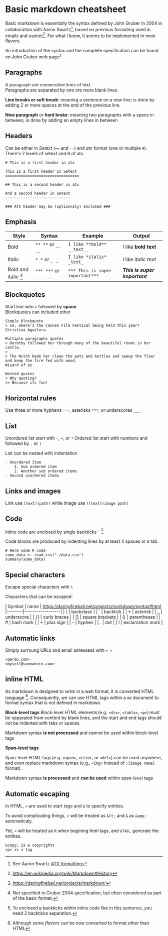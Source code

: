 # Basic markdown cheatsheet

Basic markdown is essentially the syntax defined by John Gruber in
2004 in collaboration with Aaron Swartz[^ref1], based on previous formating used in
emails and usenet[^ref2]. For what I know, it seems to be implemented in most flavors.

An introduction of the syntax and the complete specification can be
found on John Gruber web page[^ref3]

## Paragraphs

A paragraph are consecutive lines of text.  
Paragraphs are separated by one ore more blank lines.  

**Line breaks or soft break**: meaning a sentence on a new line; is done by adding 2 or 
more spaces at the end of the previous line.

**New paragraph** or **hard brake**: meaning two paragraphs with a space
in between; is done by adding an empty lines in between

## Headers

Can be either in *Setext* (`==` and `--`) and *atx* format (one or multiple `#`).  
There's 2 levels of setext and 6 of atx.

```
# This is a first header in atx

This is a first header in Setext
=================================

## This is a second header in atx

And a second header in setext
-----------------------------

### ATX header may be (optionnaly) enclosed ###
```

## Emphasis

| Style                     | Syntax                 | Example                          | Output                        |
|---------------------------|------------------------|----------------------------------|-------------------------------|
| Bold                      | `** **` or `__ __`     | `I like **bold** __text__`       | I like **bold** **text**      |
| Italic                    | `* *` or `_ _`         | `I like *italic* _text_`         | I like *italic* *text*        |
| Bold and italic [^info1]  | `*** ***` or `___ ___` | `*** This is super important***` | ***This is super important*** |

## Blockquotes

Start line witn `>` followed by **space**.  
Blockquotes can included other 

```
Simple blockquote
> So, where’s the Cannes Film Festival being held this year?
Christina Aguilera

Multiple paragraphs quotes
> Dorothy followed her through many of the beautiful rooms in her castle.
>
> The Witch bade her clean the pots and kettles and sweep the floor and keep the fire fed with wood.
Wizard of oz

Nested quotes
> Why quoting?
>> Because its fun!
```

## Horizontal rules

Use three or more hyphens `---`, asterisks `***`, or underscores `___`

## List

Unordered list start with `-`, `+`, or `*`
Ordered list start with numbers and followed by `.` or `)`

List can be nested with indentation

```
- Unordered Item
    1. Sub ordered item
    2. Another sub ordered items
- Second unordered items
```

## Links and images

Link use `[text](path)` while image use `![text](image path)`

## Code

Inline code are enclosed by single backticks `` ` `` [^info2].  

Code blocks are produced by indenting lines by at least 4 spaces or
a tab.

```
# Here some R code
some_data <- read.csv("./data.csv")
summary(some_data)
```

## Special characters

Escape special characters with `\`

Characters that can be escaped:

| Symbol | name             |
<https://daringfireball.net/projects/markdown/syntax#html>
|--------|------------------|
| \\     | backslase        |
| \`     | backtick         |
| \*     | asterisk         |
| \_     | underscore       |
| \{\}   | curly braces     |
| \[\]   | square brackets  |
| \(\)   | parentheses      |
| \#     | hash mark        |
| \+     | plus sign        |
| \-     | hyphen           |
| \.     | dot              |
| \!     | exclamation mark |

## Automatic links

Simply surroung URLs and email adressess with `< >`

```
<perdu.com>
<myself@somewhere.com>
```

## inline HTML

As markdown is designed to *write* in a web format, it is converted HTML language [^info3].
Consequently, we can use HTML tags within a `md` document to format
syntax that is not defined in markdown.

**Block-level tags**
Block-level HTML elements (e.g. `<div>`, `<table>`, `<p>`) must be separated from content by blank lines, 
and the start and end tags should not be indented with tabs or spaces. 

Markdown syntax **is not processed** and cannot be used within block-level
tags

**Span-level tags**

Span-level HTML tags (e.g. `<span>`, `<cite>`, or `<del>`) can be used anywhere, 
and even replace markdown syntax (e.g., `<img>` instead of `![image
name]` format).

Markdown syntax **is processed** and **can be used** within span-level tags

## Automatic escaping

In HTML, `<` are used to start tags and `&` to specify entities.

To avoid complicating things, `<` will be treated as `&lt;` and `&` as
`&amp;` automaticaly. 

Yet, `<` will be treated as it when begining html tags, and `&TAG;` generate the entities.

```
&copy; is a copyrights
<p> is a tag
```

[^ref1]: See Aaron Swartz [ATX formatting](http://www.aaronsw.com/2002/atx/intro)
[^ref2]: <https://en.wikipedia.org/wiki/Markdown#History>
[^ref3]: <https://daringfireball.net/projects/markdown/>
[^info1]: Not specified in Gruber 2004 specification, but often
    considered as part of the basic format.
[^info2]: To enclosed a backticks within inline code like in this
    sentence, you need 2 backticks separation.
[^info3]: Although some *flavors* can be now converted to format other
    than HTML
